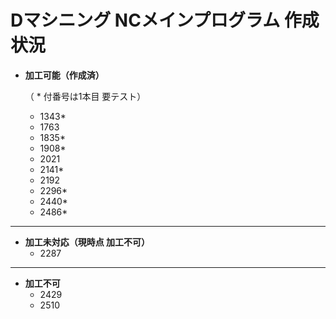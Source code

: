 # Dマシニング NCメインプログラム 作成状況

- **加工可能（作成済）**

  （ * 付番号は1本目 要テスト）
  - 1343*
  - 1763
  - 1835*
  - 1908*
  - 2021
  - 2141*
  - 2192
  - 2296*
  - 2440*
  - 2486*

---

- **加工未対応（現時点 加工不可）**
  - 2287

---

- **加工不可**
  - 2429
  - 2510
